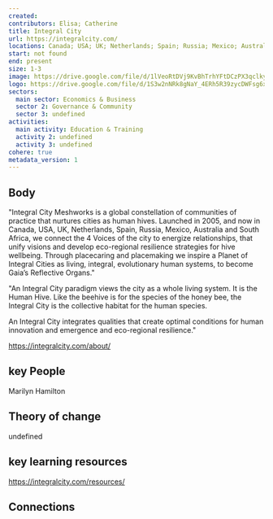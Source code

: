 ```yaml
---
created:
contributors: Elisa; Catherine
title: Integral City
url: https://integralcity.com/
locations: Canada; USA; UK; Netherlands; Spain; Russia; Mexico; Australia; South Africa
start: not found
end: present
size: 1-3
image: https://drive.google.com/file/d/1lVeoRtDVj9KvBhTrhYFtDCzPX3qclkyV/view?usp=drive_link
logo: https://drive.google.com/file/d/1S3w2nNRk8gNaY_4ERh5R39zycDWFsg6x/view?usp=drive_link
sectors:
  main sector: Economics & Business
  sector 2: Governance & Community
  sector 3: undefined
activities: 
  main activity: Education & Training
  activity 2: undefined
  activity 3: undefined
cohere: true
metadata_version: 1
---
```



## Body

"Integral City Meshworks is a global constellation of communities of practice that nurtures cities as human hives. Launched in 2005, and now in Canada, USA, UK, Netherlands, Spain, Russia, Mexico, Australia and South Africa, we connect the 4 Voices of the city to energize relationships, that unify visions and develop eco-regional resilience strategies for hive wellbeing. Through placecaring and placemaking we inspire a Planet of Integral Cities as living, integral, evolutionary human systems, to become Gaia’s Reflective Organs."

"An Integral City paradigm views the city as a whole living system. It is the Human Hive. Like the beehive is for the species of the honey bee, the Integral City is the collective habitat for the human species.

An Integral City integrates qualities that create optimal conditions for human innovation and emergence and eco-regional resilience."

https://integralcity.com/about/

## key People

Marilyn Hamilton

## Theory of change

undefined

## key learning resources

https://integralcity.com/resources/

## Connections




